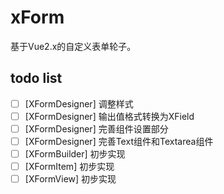 # xForm
基于Vue2.x的自定义表单轮子。

## todo list
- [ ] [XFormDesigner] 调整样式
- [ ] [XFormDesigner] 输出值格式转换为XField
- [ ] [XFormDesigner] 完善组件设置部分
- [ ] [XFormDesigner] 完善Text组件和Textarea组件
- [ ] [XFormBuilder] 初步实现
- [ ] [XFormItem] 初步实现
- [ ] [XFormView] 初步实现